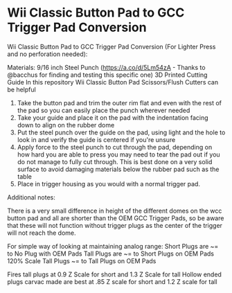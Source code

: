 # Wii Classic Button Pad to GCC Trigger Pad Conversion

Wii Classic Button Pad to GCC Trigger Pad Conversion (For Lighter Press and no perforation needed):

Materials:
9/16 inch Steel Punch (https://a.co/d/5Lm54zA - Thanks to @bacchus for finding and testing this specific one)
3D Printed Cutting Guide In this repository
Wii Classic Button Pad
Scissors/Flush Cutters can be helpful

1. Take the button pad and trim the outer rim flat and even with the rest of the pad so you can easily place the punch wherever needed
2. Take your guide and place it on the pad with the indentation facing down to align on the rubber dome
3. Put the steel punch over the guide on the pad, using light and the hole to look in and verify the guide is centered if you're unsure
4. Apply force to the steel punch to cut through the pad, depending on how hard you are able to press you may need to tear the pad out if you do not manage to fully cut through. This is best done on a very solid surface to avoid damaging materials below the rubber pad such as the table
5. Place in trigger housing as you would with a normal trigger pad.

Additional notes:

There is a very small difference in height of the different domes on the wcc button pad and all are shorter than the OEM GCC Trigger Pads, so be aware that these will not function without trigger plugs as the center of the trigger will not reach the dome.

For simple way of looking at maintaining analog range:
Short Plugs are ~= to No Plug with OEM Pads
Tall Plugs are ~= to Short Plugs on OEM Pads
120% Scale Tall Plugs ~= to Tall Plugs on OEM Pads

Fires tall plugs at 0.9 Z Scale for short and 1.3 Z Scale for tall
Hollow ended plugs carvac made are best at .85 Z scale for short and 1.2 Z scale for tall